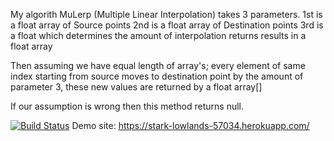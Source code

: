My algorith MuLerp (Multiple Linear Interpolation) takes 3 parameters.
1st is a float array of Source points
2nd is a float array of Destination points
3rd is a float which determines the amount of interpolation
returns results in a float array

Then assuming we have equal length of array's; every element of same index starting from source 
moves to destination point by the amount of parameter 3, these new values are returned by a float array[]

If our assumption is wrong then this method returns null.

[![Build Status](https://travis-ci.org/Blacklotus45/myDemoApp.svg?branch=master)](https://travis-ci.org/Blacklotus45/myDemoApp)
Demo site: https://stark-lowlands-57034.herokuapp.com/
